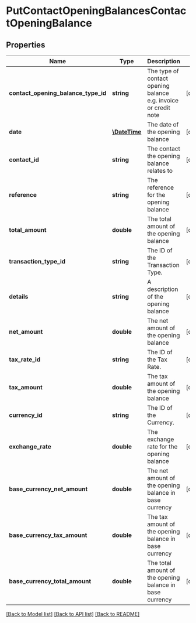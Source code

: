 # PutContactOpeningBalancesContactOpeningBalance

## Properties
Name | Type | Description | Notes
------------ | ------------- | ------------- | -------------
**contact_opening_balance_type_id** | **string** | The type of contact opening balance e.g. invoice or credit note | [optional] 
**date** | [**\DateTime**](\DateTime.md) | The date of the opening balance | [optional] 
**contact_id** | **string** | The contact the opening balance relates to | [optional] 
**reference** | **string** | The reference for the opening balance | [optional] 
**total_amount** | **double** | The total amount of the opening balance | [optional] 
**transaction_type_id** | **string** | The ID of the Transaction Type. | [optional] 
**details** | **string** | A description of the opening balance | [optional] 
**net_amount** | **double** | The net amount of the opening balance | [optional] 
**tax_rate_id** | **string** | The ID of the Tax Rate. | [optional] 
**tax_amount** | **double** | The tax amount of the opening balance | [optional] 
**currency_id** | **string** | The ID of the Currency. | [optional] 
**exchange_rate** | **double** | The exchange rate for the opening balance | [optional] 
**base_currency_net_amount** | **double** | The net amount of the opening balance in base currency | [optional] 
**base_currency_tax_amount** | **double** | The tax amount of the opening balance in base currency | [optional] 
**base_currency_total_amount** | **double** | The total amount of the opening balance in base currency | [optional] 

[[Back to Model list]](../README.md#documentation-for-models) [[Back to API list]](../README.md#documentation-for-api-endpoints) [[Back to README]](../README.md)


